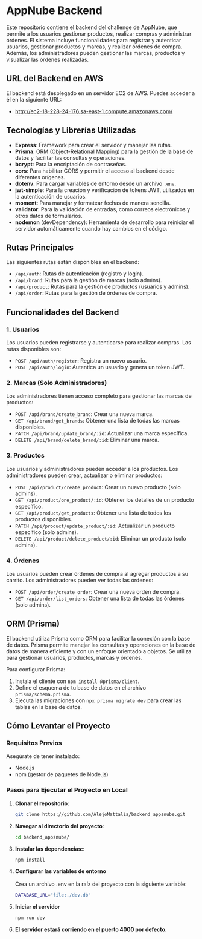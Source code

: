 # AppNube Backend

Este repositorio contiene el backend del challenge de AppNube, que permite a los usuarios gestionar productos, realizar compras y administrar órdenes. El sistema incluye funcionalidades para registrar y autenticar usuarios, gestionar productos y marcas, y realizar órdenes de compra. Además, los administradores pueden gestionar las marcas, productos y visualizar las órdenes realizadas.



## URL del Backend en AWS

El backend está desplegado en un servidor EC2 de AWS. Puedes acceder a él en la siguiente URL:

- http://ec2-18-228-24-176.sa-east-1.compute.amazonaws.com/

## Tecnologías y Librerías Utilizadas

- **Express**: Framework para crear el servidor y manejar las rutas.
- **Prisma**: ORM (Object-Relational Mapping) para la gestión de la base de datos y facilitar las consultas y operaciones.
- **bcrypt**: Para la encriptación de contraseñas.
- **cors**: Para habilitar CORS y permitir el acceso al backend desde diferentes orígenes.
- **dotenv**: Para cargar variables de entorno desde un archivo `.env`.
- **jwt-simple**: Para la creación y verificación de tokens JWT, utilizados en la autenticación de usuarios.
- **moment**: Para manejar y formatear fechas de manera sencilla.
- **validator**: Para la validación de entradas, como correos electrónicos y otros datos de formularios.
- **nodemon** (devDependency): Herramienta de desarrollo para reiniciar el servidor automáticamente cuando hay cambios en el código.


## Rutas Principales

Las siguientes rutas están disponibles en el backend:

- `/api/auth`: Rutas de autenticación (registro y login).
- `/api/brand`: Rutas para la gestión de marcas (solo admins).
- `/api/product`: Rutas para la gestión de productos (usuarios y admins).
- `/api/order`: Rutas para la gestión de órdenes de compra.


## Funcionalidades del Backend

### 1. **Usuarios**

Los usuarios pueden registrarse y autenticarse para realizar compras. Las rutas disponibles son:
- `POST /api/auth/register`: Registra un nuevo usuario.
- `POST /api/auth/login`: Autentica un usuario y genera un token JWT.

### 2. **Marcas (Solo Administradores)**

Los administradores tienen acceso completo para gestionar las marcas de productos:
- `POST /api/brand/create_brand`: Crear una nueva marca.
- `GET /api/brand/get_brands`: Obtener una lista de todas las marcas disponibles.
- `PATCH /api/brand/update_brand/:id`: Actualizar una marca específica.
- `DELETE /api/brand/delete_brand/:id`: Eliminar una marca.

### 3. **Productos**

Los usuarios y administradores pueden acceder a los productos. Los administradores pueden crear, actualizar o eliminar productos:
- `POST /api/product/create_product`: Crear un nuevo producto (solo admins).
- `GET /api/product/one_product/:id`: Obtener los detalles de un producto específico.
- `GET /api/product/get_products`: Obtener una lista de todos los productos disponibles.
- `PATCH /api/product/update_product/:id`: Actualizar un producto específico (solo admins).
- `DELETE /api/product/delete_product/:id`: Eliminar un producto (solo admins).

### 4. **Órdenes**

Los usuarios pueden crear órdenes de compra al agregar productos a su carrito. Los administradores pueden ver todas las órdenes:
- `POST /api/order/create_order`: Crear una nueva orden de compra.
- `GET /api/order/list_orders`: Obtener una lista de todas las órdenes (solo admins).

## ORM (Prisma)

El backend utiliza Prisma como ORM para facilitar la conexión con la base de datos. Prisma permite manejar las consultas y operaciones en la base de datos de manera eficiente y con un enfoque orientado a objetos. Se utiliza para gestionar usuarios, productos, marcas y órdenes.

Para configurar Prisma:
1. Instala el cliente con `npm install @prisma/client`.
2. Define el esquema de tu base de datos en el archivo `prisma/schema.prisma`.
3. Ejecuta las migraciones con `npx prisma migrate dev` para crear las tablas en la base de datos.

## Cómo Levantar el Proyecto

### Requisitos Previos

Asegúrate de tener instalado:
- Node.js
- npm (gestor de paquetes de Node.js)

### Pasos para Ejecutar el Proyecto en Local

1. **Clonar el repositorio**:
   ```bash
   git clone https://github.com/AlejoMattalia/backend_appsnube.git

2. **Navegar al directorio del proyecto**:
   ```bash
   cd backend_appsnube/

3. **Instalar las dependencias:**:
   ```bash
   npm install

4. **Configurar las variables de entorno** <br><br>
   Crea un archivo .env en la raíz del proyecto con la siguiente variable:

   ```bash
   DATABASE_URL="file:./dev.db"

5. **Iniciar el servidor**
   ```bash
   npm run dev

6. **El servidor estará corriendo en el puerto 4000 por defecto.**   





    
